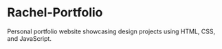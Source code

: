 # Rachel-Portfolio
Personal portfolio website showcasing design projects using HTML, CSS, and JavaScript.
